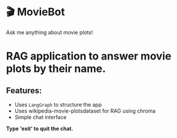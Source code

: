 # 🎬 MovieBot
Ask me anything about movie plots!
# RAG application to answer movie plots by their name.

## Features:
- Uses `LangGraph` to structure the app
- Uses wikipedia-movie-plotsdataset for RAG using chroma
- Simple chat interface

**Type 'exit' to quit the chat.**
